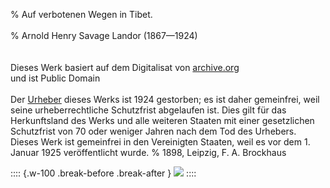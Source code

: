 ﻿% Auf verbotenen Wegen in Tibet.<br /><br />
% Arnold Henry Savage Landor (1867—1924)<br /><br />
 <br/>Dieses Werk basiert auf dem Digitalisat von [archive.org](https://archive.org/details/82331landorarnoldhenrysavage186519241898aufverb)<br/>und ist Public Domain
  <br /><br />Der [Urheber](https://de.wikipedia.org/wiki/Arnold_Henry_Savage_Landor) dieses Werks ist 1924 gestorben; es ist daher gemeinfrei,
  weil seine urheberrechtliche Schutzfrist abgelaufen ist.
  Dies gilt für das Herkunftsland des Werks und alle weiteren Staaten mit einer
  gesetzlichen Schutzfrist von 70 oder weniger Jahren nach dem Tod des Urhebers.
  Dieses Werk ist gemeinfrei in den Vereinigten Staaten, weil es vor dem 1. Januar 1925 veröffentlicht wurde.
% 1898,	Leipzig, F. A. Brockhaus

:::: {.w-100 .break-before .break-after }
![](cover1.jpg "")
::::
